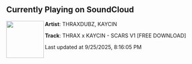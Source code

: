 ## Currently Playing on SoundCloud

[<img align="left" width="100" src="https://i1.sndcdn.com/artworks-AMc8LFKahPymOGRW-tpXdGw-t500x500.png">](https://soundcloud.com/thraxdubz/thrax-x-kaycin-scars-v1-final)

**Artist**: THRAXDUBZ, KAYCIN 

**Track**: THRAX x KAYCIN - SCARS V1 [FREE DOWNLOAD]

Last updated at 9/25/2025, 8:16:05 PM
